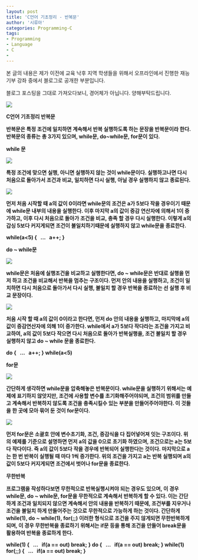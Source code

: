 ```yaml
---
layout: post
title: 'C언어 기초정리 - 반복문'
author: '시류아'
categories: Programming-C
tags:
- Programming
- Language
- C
-
---
```



<script> location.href='https://cafe.naver.com/develoid/701332' ; </script>

<p>  <p></p> </p> <p><p><p>본 글의 내용은 제가 이전에 교육 낙후 지역 학생들을 위해서 오프라인에서 진행한 재능기부 강좌 중에서 블로그로 공개한 부분입니다.</p><p>블로그 포스팅을 그대로 가져오다보니, 경어체가 아닙니다. 양해부탁드립니다.</p><p><b></p></p></p><p>  <p>   <img src="https://dthumb-phinf.pstatic.net/?src=%22http%3A%2F%2Fblogfiles.naver.net%2FMjAxNzAxMThfMTAy%2FMDAxNDg0NzAxNDU4NjQ0.8FFwCCIeof2N-nfXO9Acw74MieMnLsxmuFlE7MBY4Psg.zqVRkxgz-OSzONWvuHIYCalROqOr043HbCL0xS-gM5kg.PNG.searphiel9%2Fc.png%22&amp;type=cafe_wa740">  </p> </p> <p>  <p>   <p>   C언어 기초정리   <b>반복문  </p>  </p> </p> <p>  <p>반복문은 특정 조건에 일치하면 계속해서 반복 실행하도록 하는 문장을 반복문이라 한다. 반복문의 종류는 총 3가지 있으며, while문, do~while문, for문이 있다.</p> </p> <p>  <p>   <p></p>  </p> </p> <p>  <p>   <p>   while 문  </p>  </p> </p> <p>  <p>   <img src="https://dthumb-phinf.pstatic.net/?src=%22http%3A%2F%2Fblogfiles.naver.net%2FMjAxNzAxMThfMjM2%2FMDAxNDg0NzAxNTQwOTgy.cedvn8WbUlu_IvMOoNbI73COFZ_tLbbvuhrxkNOylVsg.edGD_CLGymZGvlK1gcMXKdBWPC7mD1RGQ85S0EftSjQg.PNG.searphiel9%2F8.png%22&amp;type=cafe_wa740">  </p> </p> <p>  <p>특정 조건에 맞으면 실행, 아니면 실행하지 않는 것이 while문이다. 실행하고나면 다시 처음으로 돌아가서 조건과 비교, 일치하면 다시 실행, 아닐 경우 실행하지 않고 종료된다.</p> </p> <p>  <p>   <img src="https://dthumb-phinf.pstatic.net/?src=%22http%3A%2F%2Fblogfiles.naver.net%2FMjAxNzAxMThfMTEz%2FMDAxNDg0NzAxNTc2MTg5.Onjdl77kw29KVWswW55CVVh9NzmpOq1uzNYtbXvZpVIg.sB-Do3Hd_JnWfx88U8rn70BMWz55v6Xs3fM3pBaLBRsg.PNG.searphiel9%2F9.png%22&amp;type=cafe_wa740">  </p> </p> <p>  <p>먼저 처음 시작할 때 a의 값이 0이라면 while문의 조건은 a가 5보다 작을 경우이기 때문에 while문 내부의 내용을 실행한다. 이후 마지막 a의 값이 증감 연산자에 의해서 1이 증가하고, 이후 다시 처음으로 돌아가 조건을 비교, 충족 할 경우 다시 실행한다. 이렇게 a의 갑싱 5보다 커지게되면 조건이 불일치하기때문에 실행하지 않고 while문을 종료한다.</p> </p> <p>  <p>   <p>   while(a&lt;5)&nbsp;{   <b>&nbsp;&nbsp;...   <b>&nbsp;&nbsp;a++;   <b>}  </p>  </p> </p> <p>  <p>   <p></p>  </p> </p> <p>  <p>   <p>   do ~ while문  </p>  </p> </p> <p>  <p>   <img src="https://dthumb-phinf.pstatic.net/?src=%22http%3A%2F%2Fblogfiles.naver.net%2FMjAxNzAxMThfNjkg%2FMDAxNDg0NzAxNjc0ODgy.wCaTpk_qC8CVq2TlhJV4mRda0q9wvm4yCCD0NV9Lxvwg.Sq0iaWgpUBUwtkG2PI5kEpBTQIEQSBW6gojOv-6BI-0g.PNG.searphiel9%2F10.png%22&amp;type=cafe_wa740">  </p> </p> <p>  <p>while문은 처음에 실행조건을 비교하고 실행한다면, do ~ while문은 반대로 실행을 먼저 하고 조건을 비교해서 반복을 멈추는 구조이다. 먼저 안의 내용을 실행하고, 조건이 일치하면 다시 처음으로 돌아가서 다시 실행, 불일치 할 경우 반복을 종료하는 선 실행 후 비교 문장이다.</p> </p> <p>  <p>   <img src="https://dthumb-phinf.pstatic.net/?src=%22http%3A%2F%2Fblogfiles.naver.net%2FMjAxNzAxMThfMjQw%2FMDAxNDg0NzAxNzQ2NjQx.3-VLdPxCOGK9yq1Tu1XXhIUSkAG2CDByCchPggzYqn8g.h4lPY_eVaL5csIOhlhqK23-GJrxGChH2z2wRoTgJV2og.PNG.searphiel9%2F11.png%22&amp;type=cafe_wa740">  </p> </p> <p>  <p>처음 시작 할 때 a의 값이 0이라고 한다면, 먼저 do 안의 내용을 실행하고, 마지막에 a의 값이 증감연산자에 의해 1이 증가한다. while에서 a가 5보다 작다라는 조건을 가지고 비교하여, a의 값이 5보다 작으면 다시 처음으로 돌아가 반복실행을, 조건 불일치 할 경우 실행하지 않고 do ~ while 문을 종료한다.</p> </p> <p>  <p>   <p>   do&nbsp;{   <b>&nbsp;&nbsp;...   <b>&nbsp;&nbsp;a++;   <b>}&nbsp;while(a&lt;5)  </p>  </p> </p> <p>  <p>   <p></p>  </p> </p> <p>  <p>   <p>   for문  </p>  </p> </p> <p>  <p>   <img src="https://dthumb-phinf.pstatic.net/?src=%22http%3A%2F%2Fblogfiles.naver.net%2FMjAxNzAxMThfMjM3%2FMDAxNDg0NzAxODM3NTY1.BUGBY0HUKTzmD9ssBSwlMjrcTTdvf0OluV0codz-Xzwg.MwgNPHT4X8yfpSNUXvm3ORljhYtfwsff5YOWA2PHOJQg.PNG.searphiel9%2F12.png%22&amp;type=cafe_wa740">  </p> </p> <p>  <p>간단하게 생각하면 while문을 압축해놓은 반복문이다. while문을 실행하기 위해서는 예제에 표기하지 않앗지만, 조건에 사용할 변수를 초기화해주어야되며, 조건의 범위를 만들고 계속해서 반복하지 않도록 조건을 충족시킬수 있는 부분을 만들어주어야한다. 이 것들을 한 곳에 모아 묶어 둔 것이 for문이다.</p> </p> <p>  <p>   <img src="https://dthumb-phinf.pstatic.net/?src=%22http%3A%2F%2Fblogfiles.naver.net%2FMjAxNzAxMThfMjU4%2FMDAxNDg0NzAxOTA5NTgx.zF13FKVeM7pHjrZKL6bxOHwjcGmDnYBF15xsqQXS630g.wANAuXyTfGW1HqJ1EYMIU5t1pu2RjmuK3nKynoGc1Xcg.PNG.searphiel9%2F13.png%22&amp;type=cafe_wa740">  </p> </p> <p>  <p>먼저 for문은 소괄호 안에 변수초기화, 조건, 증감식을 다 집어넣어져 잇는 구조이다. 위의 예제를 기준으로 설명하면 먼저 a의 값을 0으로 초기화 하였으며, 조건으로는 a는 5보다 작다이다. 즉 a의 값이 5보다 작을 경우에 반복되어 실행한다는 것이다. 마지막으로 a는 한 번 반복이 실행될 때 마다 1씩 증가한다. 위의 조건을 가지고 a는 반복 실행되며 a의 값이 5보다 커지게되면 조건에서 벗어나 for문을 종료한다.</p> </p> <p>  <p>   <p></p>  </p> </p> <p>  <p>   <p>   무한반복  </p>  </p> </p> <p>  <p>프로그램을 작성하다보면 무한적으로 반복실행시켜야 되는 경우도 있으며, 이 경우 while문, do ~ while문, for문을 무한적으로 계속해서 반복하게 할 수 있다. 이는 간단하게 조건과 일치되지 않으면 계속해서 안의 내용을 반복하기 때문에, 조건부를 지우거나 조건을 불일치 하게 만들어주는 것으로 무한적으로 가능하게 하는 것이다. 간단하게 while(1), do ~ while(1), for(;;) 이러한 형식으로 조건을 주지 않게되면 무한반복하게 되며, 이 경우 무한반복을 종료하기 위해서는 if문 등을 통해 조건을 만들어 break문을 활용하여 반복을 종료하게 한다.</p> </p> <p>  <p>   <p>   while(1)&nbsp;{   <b>&nbsp;&nbsp;...   <b>&nbsp;&nbsp;if(a&nbsp;==&nbsp;out)&nbsp;break;   <b>}   <b>   <b>do&nbsp;{   <b>&nbsp;&nbsp;...   <b>&nbsp;&nbsp;if(a&nbsp;==&nbsp;out)&nbsp;break;   <b>}&nbsp;while(1)   <b>   <b>for(;;)&nbsp;{   <b>&nbsp;&nbsp;...   <b>&nbsp;&nbsp;if(a&nbsp;==&nbsp;out)&nbsp;break;   <b>}  </p>  </p> </p>
